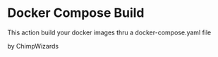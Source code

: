 # Docker Compose Build 

This action build your docker images thru a docker-compose.yaml file

by ChimpWizards
